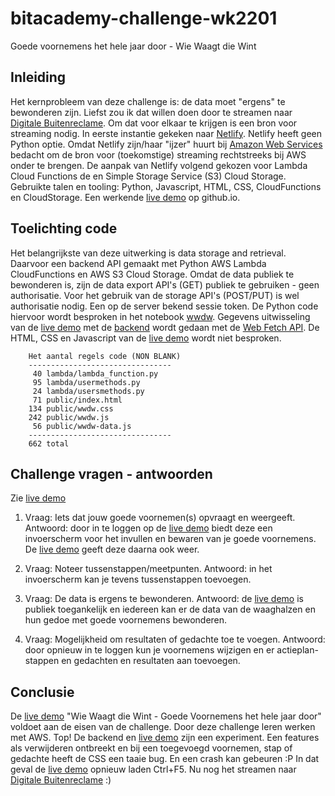 # bitacademy-challenge-wk2201
Goede voornemens het hele jaar door - Wie Waagt die Wint

## Inleiding
Het kernprobleem van  deze challenge is: de data moet "ergens" te bewonderen zijn. Liefst zou ik dat willen doen door te streamen naar [Digitale Buitenreclame](https://www.jcdecaux.nl/digitale-buitenreclame). Om dat voor elkaar te krijgen is  een bron voor streaming nodig. In eerste instantie gekeken naar [Netlify](https://www.netlify.com/). Netlify heeft geen Python optie. Omdat Netlify zijn/haar "ijzer" huurt bij [Amazon Web Services](https://aws.amazon.com/) bedacht om de bron voor (toekomstige) streaming rechtstreeks bij AWS onder te brengen. De aanpak van Netlify volgend gekozen voor Lambda Cloud Functions de en Simple Storage Service (S3) Cloud Storage.
Gebruikte talen en tooling: Python, Javascript, HTML, CSS, CloudFunctions en CloudStorage. Een werkende [live demo](https://jhmj-io.github.io/ba-wk2201-wwdw/) op github.io.



## Toelichting code
Het belangrijkste van deze uitwerking is data storage and retrieval. Daarvoor een backend API gemaakt met Python AWS Lambda CloudFunctions en AWS S3 Cloud Storage. Omdat de data publiek te bewonderen is, zijn de data export API's (GET) publiek te gebruiken - geen authorisatie. Voor het gebruik van de storage API's (POST/PUT) is wel authorisatie nodig. Een op de server bekend sessie token. De Python code hiervoor  wordt besproken in het notebook [wwdw](https://github.com/jhmj-io/ba-wk2201-wwdw/blob/main/wwdw.ipynb). Gegevens uitwisseling van de [live demo](https://jhmj-io.github.io/ba-wk2201-wwdw/) met de [backend](https://8lgmayxgl6.execute-api.eu-central-1.amazonaws.com/default/wwdw) wordt gedaan met de [Web Fetch API](https://developer.mozilla.org/en-US/docs/Web/API/Fetch_API). De HTML, CSS en Javascript van de [live demo](https://jhmj-io.github.io/ba-wk2201-wwdw/) wordt niet besproken.

        Het aantal regels code (NON BLANK)
        --------------------------------
         40 lambda/lambda_function.py
         95 lambda/usermethods.py
         24 lambda/usersmethods.py
         71 public/index.html
        134 public/wwdw.css
        242 public/wwdw.js
         56 public/wwdw-data.js
        --------------------------------
        662 total


## Challenge vragen - antwoorden

Zie [live demo](https://jhmj-io.github.io/ba-wk2201-wwdw//)


1. Vraag: Iets dat jouw goede voornemen(s) opvraagt en weergeeft. Antwoord: door in te loggen op de [live demo](https://jhmj-io.github.io/ba-wk2201-wwdw/) biedt deze een invoerscherm voor het invullen en bewaren van je goede voornemens. De [live demo](https://jhmj-io.github.io/ba-wk2201-wwdw/) geeft deze daarna ook weer. 

2. Vraag: Noteer tussenstappen/meetpunten. Antwoord: in het invoerscherm kan je tevens tussenstappen toevoegen.

3. Vraag: De data is ergens te bewonderen. Antwoord: de [live demo](https://jhmj-io.github.io/ba-wk2201-wwdw/) is publiek toegankelijk en iedereen kan er de data van de waaghalzen en hun gedoe met goede voornemens bewonderen.

4. Vraag: Mogelijkheid om resultaten of gedachte toe te voegen. Antwoord: door opnieuw in te loggen kun je voornemens wijzigen en er actieplan-stappen en gedachten en resultaten aan toevoegen.


## Conclusie
De [live demo](https://jhmj-io.github.io/ba-wk2201-wwdw/) "Wie Waagt die Wint - Goede Voornemens het hele jaar door" voldoet aan de eisen van de challenge. Door deze challenge leren werken met AWS. Top! De backend en [live demo](https://jhmj-io.github.io/ba-wk2201-wwdw/) zijn een experiment. Een features als verwijderen ontbreekt en bij een toegevoegd voornemen, stap of gedachte heeft de CSS een taaie bug. En een crash kan gebeuren :P In dat geval de [live demo](https://jhmj-io.github.io/ba-wk2201-wwdw/) opnieuw laden Ctrl+F5. Nu nog het streamen naar [Digitale Buitenreclame](https://www.jcdecaux.nl/digitale-buitenreclame) :)
